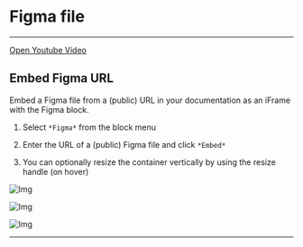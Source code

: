 
# Figma file

---

  
[Open Youtube Video](https://www.youtube.com/embed/RZ1uWeNoqWg)  


## Embed Figma URL

Embed a Figma file from a (public) URL in your documentation as an iFrame with the Figma block.

1. Select `*Figma*` from the block menu

1. Enter the URL of a (public) Figma file and click `*Embed*`

1. You can optionally resize the container vertically by using the resize handle (on hover)

![Img](https://studio-assets.supernova.io/design-systems/6475/8a1d78c7-24bd-4f19-9024-a63179597fda.png?Expires=1972252800&Policy=eyJTdGF0ZW1lbnQiOlt7IlJlc291cmNlIjoiaHR0cHM6Ly9zdHVkaW8tYXNzZXRzLnN1cGVybm92YS5pby9kZXNpZ24tc3lzdGVtcy82NDc1LzhhMWQ3OGM3LTI0YmQtNGYxOS05MDI0LWE2MzE3OTU5N2ZkYS5wbmciLCJDb25kaXRpb24iOnsiRGF0ZUxlc3NUaGFuIjp7IkFXUzpFcG9jaFRpbWUiOjE5NzIyNTI4MDB9fX1dfQ__&Signature=cjFSskRLgq-ImVUKerzqRVJgeMw90ooKz8S5parcNqCEiFLVo62j~j3pBvo-AokPBYX~dqHDbiqHUMN0k9h-HL~uPFYMPpLqTu-vqbRgJtIYSjhDB10UAZKC5QvUVQf5bea0ZOBpCZcO79CaYWax6NoAgr3ZVkvg2pyJ1WbnC-x8kGXI~TeV1Jipl6MU6GravsPMPNNCM6r9ALkfic4xs8EXe0fHO~tS10AP9uLUlWsEfR1zkujc2LjdO6DB0z1WtvEj1VEgNF9rr3zM3b18yybX9ELVZ8oN7GU2gcnN7HWHTYVpMUbLPBUbhlQ81BVIQvL0sYcKCWinPBdaZHV4VQ__&Key-Pair-Id=APKAJGK34LCCAUR7N6LA)

![Img](https://studio-assets.supernova.io/design-systems/6475/db98f47d-7849-4388-9d3f-1f29f4dae3f7.png?Expires=1972252800&Policy=eyJTdGF0ZW1lbnQiOlt7IlJlc291cmNlIjoiaHR0cHM6Ly9zdHVkaW8tYXNzZXRzLnN1cGVybm92YS5pby9kZXNpZ24tc3lzdGVtcy82NDc1L2RiOThmNDdkLTc4NDktNDM4OC05ZDNmLTFmMjlmNGRhZTNmNy5wbmciLCJDb25kaXRpb24iOnsiRGF0ZUxlc3NUaGFuIjp7IkFXUzpFcG9jaFRpbWUiOjE5NzIyNTI4MDB9fX1dfQ__&Signature=fRI0XJzFyvB7PkqgcvLMYC28Rlyxsqz1X-xHkLVo3cAj6DkCfxplKIRUVU~peG1qFd4AgfeYIAcCRF7gTc18VBpPz1EHJd0-dGdRVeaOd1a-AW7XfOY4zbZGsfITlyS-iCi3UlJFIhH2S04RL8ODy8ehnxMCLAnacNggaBqBXG4QlTJWRQwxo8e6u0qjIZQT-06qWGvg8Xqp-ms6wn7tXMcI3uVEhuts5jPZ5TRdCBD6hc2KpuMXYafB3~bsPRHsMlndSwSkZJzZqXu0Lgmw0X5l6I0WN9C8MnM~TzgdljczIwhlqAVqoI3LcOjC2LonQw2LnrYcrzKAUspTNN85uQ__&Key-Pair-Id=APKAJGK34LCCAUR7N6LA)

![Img](https://studio-assets.supernova.io/design-systems/6475/43a0e125-ff49-46ec-be23-825e7f29160b.png?Expires=1972252800&Policy=eyJTdGF0ZW1lbnQiOlt7IlJlc291cmNlIjoiaHR0cHM6Ly9zdHVkaW8tYXNzZXRzLnN1cGVybm92YS5pby9kZXNpZ24tc3lzdGVtcy82NDc1LzQzYTBlMTI1LWZmNDktNDZlYy1iZTIzLTgyNWU3ZjI5MTYwYi5wbmciLCJDb25kaXRpb24iOnsiRGF0ZUxlc3NUaGFuIjp7IkFXUzpFcG9jaFRpbWUiOjE5NzIyNTI4MDB9fX1dfQ__&Signature=lNteSgXRTOm8NWWM-5JU6HNWbdaNE-p0ZrG7jHMQDylne~1VKAwXxg8nguyabxiNt3RbEbSqR7Cvu4Kw1oGQJFcNC8aH0ocVdamh6bfnnkgqNpr~zJPvTaDq041hke5k7LLkQoOdJd3jXDTle1R5i2MFZ6buRH0QrIeySELuyv-XMMPPXqLKlDUzAIHw8MmdAc0OeQ-cBDEKA~~rCVVfhmMFHmy-tMElclnEv6dK7~ITVW1pD6XYuBTNOUtTTm2c~lE7bNeuQpeVVEHwtmmGM9tNs~gMmgKOTFTsa3cSfwEHGdwfFKh~vDAblGi3YwVGgOENS7gdmanWWswXBRGHEA__&Key-Pair-Id=APKAJGK34LCCAUR7N6LA)

---
